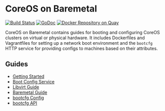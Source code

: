 
# CoreOS on Baremetal

[![Build Status](https://travis-ci.org/coreos/coreos-baremetal.png)](https://travis-ci.org/coreos/coreos-baremetal) [![GoDoc](http://godoc.org/github.com/coreos/coreos-baremetal?status.png)](http://godoc.org/github.com/coreos/coreos-baremetal) [![Docker Repository on Quay](https://quay.io/repository/coreos/bootcfg/status "Docker Repository on Quay")](https://quay.io/repository/coreos/bootcfg)

CoreOS on Baremetal contains guides for booting and configuring CoreOS clusters on virtual or physical hardware. It includes Dockerfiles and Vagrantfiles for setting up a network boot environment and the `bootcfg` HTTP service for providing configs to machines based on their attributes.

## Guides

* [Getting Started](docs/getting-started.md)
* [Boot Config Service](docs/bootcfg.md)
* [Libvirt Guide](docs/virtual-hardware.md)
* [Baremetal Guide](docs/physical-hardware.md)
* [bootcfg Config](docs/config.md)
* [bootcfg API](docs/api.md)
